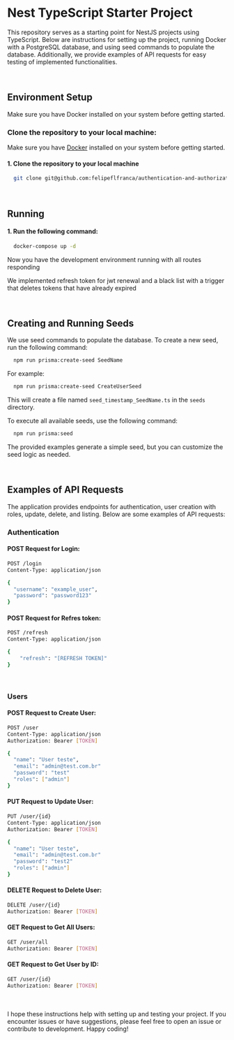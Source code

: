 # Nest TypeScript Starter Project

This repository serves as a starting point for NestJS projects using TypeScript. Below are instructions for setting up the project, running Docker with a PostgreSQL database, and using seed commands to populate the database. Additionally, we provide examples of API requests for easy testing of implemented functionalities.

<br><p>
## Environment Setup

Make sure you have Docker installed on your system before getting started.

### Clone the repository to your local machine:
Make sure you have <a href="https://www.docker.com/get-started/" target="_blank">Docker</a> installed on your system before getting started.

#### 1. Clone the repository to your local machine
```bash
  git clone git@github.com:felipeflfranca/authentication-and-authorization-using-JWT-Nest.js.git
```
</p>


<br><p>
## Running

#### 1. Run the following command:
```bash
  docker-compose up -d
```

Now you have the development environment running with all routes responding

We implemented refresh token for jwt renewal and a black list with a trigger that deletes tokens that have already expired
</p>


<br><p>
## Creating and Running Seeds

We use seed commands to populate the database. To create a new seed, run the following command:

```bash
  npm run prisma:create-seed SeedName
```

For example:

```bash
  npm run prisma:create-seed CreateUserSeed
```

This will create a file named `seed_timestamp_SeedName.ts` in the `seeds` directory.

To execute all available seeds, use the following command:

```bash
  npm run prisma:seed
```
The provided examples generate a simple seed, but you can customize the seed logic as needed.
</p>


<br><p>
## Examples of API Requests

The application provides endpoints for authentication, user creation with roles, update, delete, and listing. Below are some examples of API requests:

### Authentication
#### POST Request for Login:

```bash
POST /login
Content-Type: application/json

{
  "username": "example_user",
  "password": "password123"
}
```

#### POST Request for Refres token:

```bash
POST /refresh
Content-Type: application/json

{
    "refresh": "[REFRESH TOKEN]"
}
```
</p>


<br><p>

### Users
#### POST Request to Create User:

```bash
POST /user
Content-Type: application/json
Authorization: Bearer [TOKEN]

{
  "name": "User teste",
  "email": "admin@test.com.br"
  "password": "test"
  "roles": ["admin"]
}
```
</p>

<p>

#### PUT Request to Update User:

```bash
PUT /user/{id}
Content-Type: application/json
Authorization: Bearer [TOKEN]

{
  "name": "User teste",
  "email": "admin@test.com.br"
  "password": "test2"
  "roles": ["admin"]
}

```
</p>

<p>

#### DELETE Request to Delete User:


```bash
DELETE /user/{id}
Authorization: Bearer [TOKEN]
```
</p>

<p>

#### GET Request to Get All Users:

```bash
GET /user/all
Authorization: Bearer [TOKEN]
```
</p>

<p>

#### GET Request to Get User by ID:

```bash
GET /user/{id}
Authorization: Bearer [TOKEN]
```
</p>
<br><br>
I hope these instructions help with setting up and testing your project. If you encounter issues or have suggestions, please feel free to open an issue or contribute to development. Happy coding!
